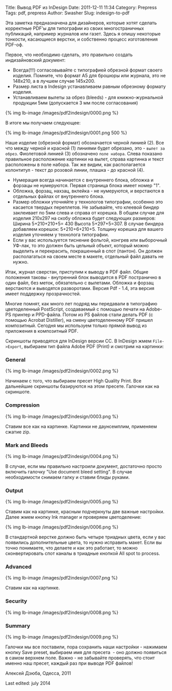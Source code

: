 Title: Вывод PDF из InDesign
Date: 2011-12-11 11:34
Category: Prepress
Tags: pdf, prepress
Author: Swasher
Slug: indesign-to-pdf

Эта заметка предназначена для дизайнеров, которые хотят сделать
корректные PDF'ы для типографии из своих многостраничных публикаций,
например журналов или газет. Здесь я опишу некоторые тонкости,
касающиеся верстки, и собственно процесс изготовления PDF-оф.

Первое, что необходимо сделать, это правильно создать индизайновский
документ:

-   Всегда(!!!) согласовывайте с типографией обрезной формат своего
    изделия. Помните, что формат А5 для брошюры или журнала, это не
    148х210, а в лучшем случае 145х200.
-   Размер листа в Indesign устанавливаем равным обрезному формату
    изделия.
-   Устанавливаем вылеты за обрез (bleeds) - для книжно-журнальной
    продукции 5мм (допускается 3 мм после согласования)

{% img lb-image /images/pdf2indesign/0000.png %}

В итоге мы получаем следующее:

{% img lb-image /images/pdf2indesign/0001.png 500 %}

Наше изделие (обрезной формат) обозначается черной линией (2). Все что между
черной и красной (1) линиями будет обрезано, это - `вылет за обрез`. Фиолетовой линией (3)
обозначено `поле набора`. Слева показано правильное расположение картинки
на вылет, справа картинка и текст расположены в поле набора. Так же видим, как
располагается колонтитул - текст до розовой линии, плашка - до красной (4).

-   Нумерация всегда начинается с внутреннего блока, обложка и форзацы не
    нумеруются. Первая страница блока имеет номер "1".
-   Обложка, форзац, нахзац, вклейка - не нумеруются, и верстаются в
    отдельных файлах от внутреннего блока.
-   Размер обложки уточняйте у технологов типографии, особенно это
    касается твердых переплетов. Не забывайте, что клеевой биндер
    заклеивает по 5мм слева и справа от корешка. В общем случае для
    изделия 210х297 на скобу обложка будет следующих размеров: Ширина
    5+210+210+5= 430 Высота 5+297+5=307. В случае биндера добавляем
    корешок: 5+210+6+210+5. Толщину корешка для вашего изделия уточняем
    у технолога типографии.
-   Если у вас используется тиснение фольгой, конгрев или выборочный
    УФ-лак, то это должен быть цельный объект, который можно выделить и
    перекрасить, покрашенный в спот (пантон). Он должен располагаться на
    своем месте в макете, отдельный файл давать не нужно.

Итак, журнал сверстан, приступим к выводу в PDF файл. Общие положения
таковы - внутренний блок выводится в PDF постранично в один файл, без меток,
обязательно с вылетами. Обложка и форзац верстаются и выводятся
разворотами. Версия Pdf - 1.4, эта версия имеет поддержку прозрачностей.


Многие помнят, как много лет подряд мы передавали в типографию
цветоделенный PostScript, создаваемый с помощью печати на Adobe-PS
принтер и PPD-файла. Потом из PS файлов стали делать PDF (с помощью
Acrobat Distiller), на смену цветоделенному PDF пришел композитный.
Сегодня мы используем только прямой вывод из приложения в композитный
PDF.


Скриншоты приводятся для InDesign версии СС. В InDesign жмем `File->Export`,
выбираем тип файла Adobe PDF (Print) и смотрим на картинки:

### General

{% img lb-image /images/pdf2indesign/0002.png %}

Начинаем с того, что выбираем пресет High Quality Print. Все дальнейшие
скриншоты базируются на этом пресете. Галочки как на скриншоте.

### Compression

{% img lb-image /images/pdf2indesign/0003.png %}

Ставим все как на картинке. Картинки не даунсемплим, применяем сжатие zip.

### Mark and Bleeds

{% img lb-image /images/pdf2indesign/0004.png %}

В случае, если мы правильно настроили документ, достаточно просто
включить галочку "Use document bleed setting". В случае необходимости
снимаем галку и ставим блиды руками.

### Output

{% img lb-image /images/pdf2indesign/0005.png %}

Ставим как на картинке, красным подчеркнуты две важные настройки. Далее
жмем кнопку Ink manager и проверяем цветоделение:

{% img lb-image /images/pdf2indesign/0006.png %}

В стандартной верстке должно быть четыре триадных цвета, если у вас
появились дополнительные цвета, то нужно исправить макет. Если вы точно
понимаете, что делаете и как это работает, то можно сконвертировать спот
каналы в триадные кнопкой All spot to process.

### Advanced

{% img lb-image /images/pdf2indesign/0007.png %}

Ставим как на картинке.

### Security

{% img lb-image /images/pdf2indesign/0008.png %}

### Summary

{% img lb-image /images/pdf2indesign/0009.png %}

Галочки мы все поставили, пора сохранить наши настройки - нажимаем
кнопку Save preset, выбираем имя для пресета  - оно должно появиться в
самом верхнем поле. Важно - не забывайте проверять, что стоит именно наш
пресет, каждый раз при выводе PDF файлов!

Алексей Дзюба, Одесса, 2011

Last edited: july 2014


	
